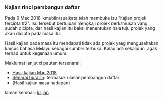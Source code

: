 ---
---

### Kajian rinci pembangun daftar

Pada 9 Mac 2018, kmubiin/suaikata telah membuka isu "Kajian
projek tercipta #2". Isu tersebut bertujuan mengkaji projek
perkamusan yang sudah dicipta, dan hasil kajian itu bakal
menentukan hala tuju projek yang akan dicipta pada masa itu.

Hasil kajian pada masa itu mendapati tidak ada projek yang
mengusahakan kamus bahasa Melayu sebagai sumber terbuka.
Kalau ada sekalipun, agak terhad untuk kegunaan umum.

Maklumat lanjut di pautan tersenarai:

* [Hasil kajian Mac 2018](hasil/1803.md)
* [Senarai huraian](hurai/index.md): termasuk ulasan
pembangun daftar
* (Hasil kajian masa hadapan)

laman kembali: [kajian](index.md)
